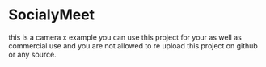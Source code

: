 # SocialyMeet
this is a camera x example you can use this project for your as well as commercial use and you are not allowed to re upload this project on github or any source.

